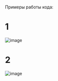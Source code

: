 Примеры работы кода:

# 1
![image](https://github.com/user-attachments/assets/72129c92-c865-48a5-a8b9-21d8ae53d7ff)

# 2

![image](https://github.com/user-attachments/assets/16195f4b-7247-4cf2-b849-33146ee8d7f4)

